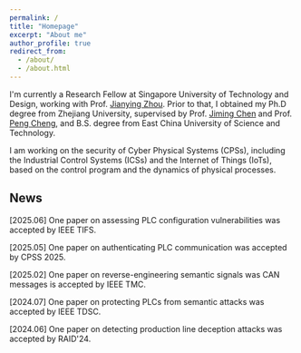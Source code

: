 ```yaml
---
permalink: /
title: "Homepage"
excerpt: "About me"
author_profile: true
redirect_from: 
  - /about/
  - /about.html
---
```


I'm currently a Research Fellow at Singapore University of Technology and Design, working with Prof. [Jianying Zhou](http://jianying.space). 
Prior to that, I obtained my Ph.D degree from Zhejiang University, supervised by Prof. [Jiming Chen](https://person.zju.edu.cn/jmchen) and Prof. [Peng Cheng](https://person.zju.edu.cn/cp), and B.S. degree from East China University of Science and Technology. 
<!-- I was a visiting student at CISPA − Helmholtz Center for Information Security, supervised by Prof. [Michael Backes](https://cispa.saarland/people/backes/) and Dr. [Yang Zhang](https://cispa.saarland/people/yang.zhang/). -->


I am working on the security of Cyber Physical Systems (CPSs), including the Industrial Control Systems (ICSs) and the Internet of Things (IoTs), based on the control program and the dynamics of physical processes. 


<!-- Research Interests
======
CPS Security;\\
State Estimation in Control System -->

## News
[2025.06] One paper on assessing PLC configuration vulnerabilities was accepted by IEEE TIFS. 

[2025.05] One paper on authenticating PLC communication was accepted by CPSS 2025. 

[2025.02] One paper on reverse-engineering semantic signals was CAN messages is accepted by IEEE TMC. 

[2024.07] One paper on protecting PLCs from semantic attacks was accepted by IEEE TDSC. 

[2024.06] One paper on detecting production line deception attacks was accepted by RAID'24. 

<!-- Our paper titled "Deception-Resistant Stochastic Manufacturing for Automated Production Lines" got accepted in RAID 2024.  -->



